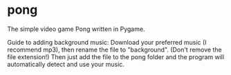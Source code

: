 # pong
The simple video game Pong written in Pygame.

Guide to adding background music:
Download your preferred music (I recommend mp3), then rename the file to "background". (Don't remove the file extension!)
Then just add the file to the pong folder and the program will automatically detect and use your music.
